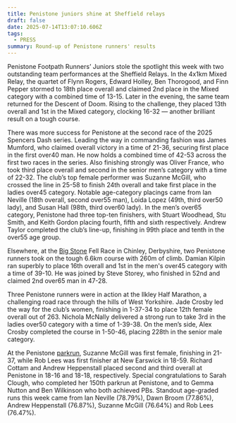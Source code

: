 ```yaml
---
title: Penistone juniors shine at Sheffield relays
draft: false
date: 2025-07-14T13:07:10.606Z
tags:
  - PRESS
summary: Round-up of Penistone runners' results
---
```

Penistone Footpath Runners’ Juniors stole the spotlight this week with two outstanding team performances at the Sheffield Relays. In the 4x1km Mixed Relay, the quartet of Flynn Rogers, Edward Holley, Ben Thorogood, and Finn Pepper stormed to 18th place overall and claimed 2nd place in the Mixed category with a combined time of 13-15. Later in the evening, the same team returned for the Descent of Doom. Rising to the challenge, they placed 13th overall and 1st in the Mixed category, clocking 16-32 — another brilliant result on a tough course.

There was more success for Penistone at the second race of the 2025 Spencers Dash series. Leading the way in commanding fashion was James Mumford, who claimed overall victory in a time of 21-36, securing first place in the first over40 man. He now holds a combined time of 42-53 across the first two races in the series.  Also finishing strongly was Oliver France, who took third place overall and second in the senior men’s category with a time of 22-32. The club’s top female performer was Suzanne McGill, who crossed the line in 25-58 to finish 24th overall and take first place in the ladies over45 category.  Notable age-category placings came from Ian Neville (18th overall, second over55 man), Loida Lopez (49th, third over50 lady), and Susan Hall (98th, third over60 lady). In the men’s over65 category, Penistone had three top-ten finishers, with Stuart Woodhead, Stu Smith, and Keith Gordon placing fourth, fifth and sixth respectively. Andrew Taylor completed the club’s line-up, finishing in 99th place and tenth in the over55 age group.

Elsewhere, at the [Big Stone](https://results.pfrac.co.uk/fell-league-2025/big-stone) Fell Race in Chinley, Derbyshire, two Penistone runners took on the tough 6.6km course with 260m of climb. Damian Kilpin ran superbly to place 16th overall and 1st in the men's over45 category with a time of 39-10. He was joined by Steve Storey, who finished in 52nd and claimed 2nd over65 man in 47-28. 

Three Penistone runners were in action at the Ilkley Half Marathon, a challenging road race through the hills of West Yorkshire. Jade Crosby led the way for the club’s women, finishing in 1-37-34 to place 12th female overall out of 263. Nichola McNally delivered a strong run to take 3rd in the ladies over50 category with a time of 1-39-38. On the men’s side, Alex Crosby completed the course in 1-50-46, placing 228th in the senior male category.

At the Penistone [parkrun](https://results.pfrac.co.uk/parkrun-2025/2025-07-12), Suzanne McGill was first female, finishing in 21-37, while Rob Lees was first finisher at New Earswick in 18-59. Richard Cottam and Andrew Heppenstall placed second and third overall at Penistone in 18-16 and 18-18, respectively. Special congratulations to Sarah Clough, who completed her 150th parkrun at Penistone, and to Gemma Nutton and Ben Wilkinson who both achieved PBs.  Standout age-graded runs this week came from Ian Neville (78.79%), Dawn Broom  (77.86%), Andrew Heppenstall (76.87%), Suzanne McGill (76.64%) and Rob Lees (76.47%).